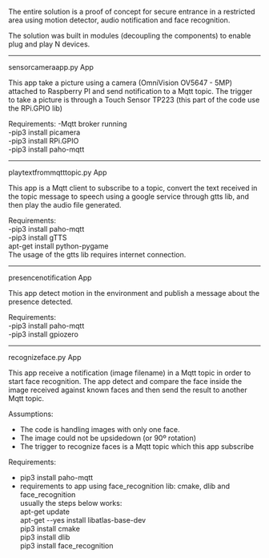 The entire solution is a proof of concept for secure entrance in a restricted area using motion detector, audio notification and face recognition.  
  
The solution was built in modules (decoupling the components) to enable plug and play N devices.  

-----------------------------------------------------------------------------------------

sensorcameraapp.py  App

This app take a picture using a camera (OmniVision OV5647 - 5MP) attached to Raspberry PI and send notification to a Mqtt topic.
The trigger to take a picture is through a Touch Sensor TP223 (this part of the code use the RPi.GPIO lib)  
  
Requirements:
-Mqtt broker running  
-pip3 install picamera  
-pip3 install RPi.GPIO  
-pip3 install paho-mqtt 

-----------------------------------------------------------------------------------------

playtextfrommqtttopic.py  App

This app is a Mqtt client to subscribe to a topic, convert the text received in the topic message to speech using a google service through gtts lib, and then play the audio file generated.  
  
Requirements:  
-pip3 install paho-mqtt  
-pip3 install gTTS  
apt-get install python-pygame  
The usage of the gtts lib requires internet connection.  

-----------------------------------------------------------------------------------------

presencenotification App  

This app detect motion in the environment and publish a message about the presence detected.  
  
Requirements:  
-pip3 install paho-mqtt  
-pip3 install gpiozero  

-----------------------------------------------------------------------------------------

recognizeface.py App  
  
This app receive a notification (image filename) in a Mqtt topic in order to start face recognition. The app detect and compare the face inside the image received against known faces and then send the result to another Mqtt topic.  
  
Assumptions:  
- The code is handling images with only one face.  
- The image could not be upsidedown (or 90º rotation)  
- The trigger to recognize faces is a Mqtt topic which this app subscribe  
  
Requirements:  
- pip3 install paho-mqtt  
- requirements to app using face_recognition lib: cmake, dlib and face_recognition  
usually the steps below works:  
apt-get update  
apt-get --yes install libatlas-base-dev  
pip3 install cmake  
pip3 install dlib  
pip3 install face_recognition  
